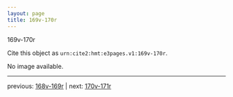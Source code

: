 ```yaml
---
layout: page
title: 169v-170r
---
```


169v-170r

Cite this object as `urn:cite2:hmt:e3pages.v1:169v-170r`.

No image available. 



---

previous: [168v-169r](../168v-169r/) | next: [170v-171r](../170v-171r/)